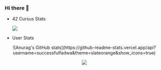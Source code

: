 ### Hi there 👋

<!--
**successfulfadwa/successfulfadwa** is a ✨ _special_ ✨ repository because its `README.md` (this file) appears on your GitHub profile.

Here are some ideas to get you started:

- 🔭 I’m currently working on ...
- 🌱 I’m currently learning ...
- 👯 I’m looking to collaborate on ...
- 🤔 I’m looking for help with ...
- 💬 Ask me about ...
- 📫 How to reach me: ...
- 😄 Pronouns: ...
- ⚡ Fun fact: ...
-->

* 42 Cursus Stats

  <a href="https://github.com/successfulfadwa">
    <img src="https://badge42.vercel.app/api/v2/cl3vffdbc002609jy3rk58js7/stats?cursusId=21&coalitionId=75">
  </a>
</p>

* User Stats


<p align="center">
  ![Anurag's GitHub stats](https://github-readme-stats.vercel.app/api?username=successfulfadwa&theme=slateorange&show_icons=true)
</p>

  

<p align="center">
  <a href="https://github.com/successfulfadwa">
    <img src="https://raw.githubusercontent.com/madebypixel02/madebypixel02/output/github-contribution-grid-snake.svg">
  </a>
</p>
